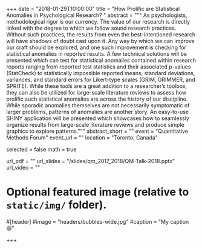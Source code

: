 +++
date = "2018-01-29T10:00:00"
title = "How Prolific are Statistical Anomalies in Psychological Research? "
abstract = """ As psychologists, methodological rigor is our currency. The value of our research is directly linked with the degree to which we follow sound research practices. Without such practices, the results from even the best-intentioned research will have shadows of doubt cast upon it. Any way by which we can improve our craft should be explored, and one such improvement is checking for statistical anomalies in reported results. A few technical solutions will be presented which can test for statistical anomalies contained within research reports ranging from reported test statistics and their associated p-values (StatCheck) to statistically impossible reported means, standard deviations, variances, and standard errors for Likert-type scales (GRIM,  GRIMMER, and SPRITE). While these tools are a great addition to a researcher’s toolbox, they can also be utilized for large-scale literature reviews to assess how prolific such statistical anomalies are across the history of our discipline. While sporadic anomalies themselves are not necessarily symptomatic of larger problems, patterns of anomalies are another story. An easy-to-use SHINY application will be presented which showcases how to seamlessly organize results from large-scale literature reviews and produce simple graphics to explore patterns."""
abstract_short = ""
event = "Quantitative Methods Forum"
event_url = ""
location = "Toronto, Canada"

selected = false
math = true

url_pdf = ""
url_slides = "/slides/qm_2017_2018/QM-Talk-2018.pptx"
url_video = ""

# Optional featured image (relative to `static/img/` folder).
#[header]
#image = "headers/bubbles-wide.jpg"
#caption = "My caption :smile:"

+++
